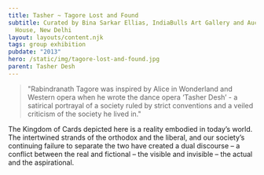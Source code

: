 ```yaml
---
title: Tasher ~ Tagore Lost and Found
subtitle: Curated by Bina Sarkar Ellias, IndiaBulls Art Gallery and Auction
  House, New Delhi
layout: layouts/content.njk
tags: group exhibition
pubdate: "2013"
hero: /static/img/tagore-lost-and-found.jpg
parent: Tasher Desh
---
```


> "Rabindranath Tagore was inspired by Alice in Wonderland and Western opera when he wrote the dance opera ‘Tasher Desh’ - a satirical portrayal of a society ruled by strict conventions and a veiled criticism of the society he lived in."

The Kingdom of Cards depicted here is a reality embodied in today’s world. The intertwined strands of the orthodox and the liberal, and our society’s continuing failure to separate the two have created a dual discourse – a conflict between the real and fictional – the visible and invisible – the actual and the aspirational.
